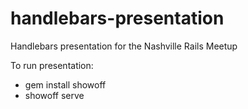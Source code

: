 # handlebars-presentation #

Handlebars presentation for the Nashville Rails Meetup

To run presentation:

* gem install showoff
* showoff serve